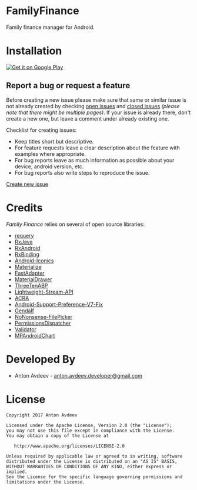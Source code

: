 # FamilyFinance

Family finance manager for Android.

# Installation

<a href='https://play.google.com/store/apps/details?id=io.github.zwieback.familyfinance'>
    <img alt='Get it on Google Play' src='https://play.google.com/intl/en_us/badges/images/generic/en_badge_web_generic.png'/>
</a>

## Report a bug or request a feature

Before creating a new issue please make sure that same or similar issue is not already created by checking 
[open issues](https://github.com/zwieback/FamilyFinance/issues?state=open) and [closed issues](https://github.com/zwieback/FamilyFinance/issues?state=closed) *(please note that there might be multiple pages)*. If your issue is already 
there, don't create a new one, but leave a comment under already existing one.

Checklist for creating issues:

- Keep titles short but descriptive.
- For feature requests leave a clear description about the feature with examples where appropriate.
- For bug reports leave as much information as possible about your device, android version, etc.
- For bug reports also write steps to reproduce the issue.

[Create new issue](https://github.com/zwieback/FamilyFinance/issues/new)

# Credits

*Family Finance* relies on several of open source libraries:

- [requery](https://github.com/requery/requery)
- [RxJava](https://github.com/ReactiveX/RxJava)
- [RxAndroid](https://github.com/ReactiveX/RxAndroid)
- [RxBinding](https://github.com/JakeWharton/RxBinding)
- [Android-Iconics](https://github.com/mikepenz/Android-Iconics)
- [Materialize](https://github.com/mikepenz/Materialize)
- [FastAdapter](https://github.com/mikepenz/FastAdapter)
- [MaterialDrawer](https://github.com/mikepenz/MaterialDrawer)
- [ThreeTenABP](https://github.com/JakeWharton/ThreeTenABP)
- [Lightweight-Stream-API](https://github.com/aNNiMON/Lightweight-Stream-API)
- [ACRA](https://github.com/ACRA/acra)
- [Android-Support-Preference-V7-Fix](https://github.com/Gericop/Android-Support-Preference-V7-Fix/)
- [Gendalf](https://github.com/deviant-studio/Gendalf)
- [NoNonsense-FilePicker](https://github.com/spacecowboy/NoNonsense-FilePicker/)
- [PermissionsDispatcher](https://github.com/permissions-dispatcher/PermissionsDispatcher)
- [Validator](https://github.com/jpetitto/validator)
- [MPAndroidChart](https://github.com/PhilJay/MPAndroidChart)

# Developed By

* Anton Avdeev - <anton.avdeev.developer@gmail.com>

# License

    Copyright 2017 Anton Avdeev

    Licensed under the Apache License, Version 2.0 (the "License");
    you may not use this file except in compliance with the License.
    You may obtain a copy of the License at

       http://www.apache.org/licenses/LICENSE-2.0

    Unless required by applicable law or agreed to in writing, software
    distributed under the License is distributed on an "AS IS" BASIS,
    WITHOUT WARRANTIES OR CONDITIONS OF ANY KIND, either express or implied.
    See the License for the specific language governing permissions and
    limitations under the License.
